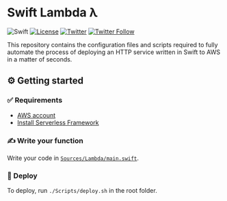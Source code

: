 # Swift Lambda λ
![Swift](https://github.com/GetStream/swift-lambda/workflows/Swift/badge.svg)
[![License](https://img.shields.io/github/license/getstream/swift-lambda)](/LICENSE)
[![Twitter](https://img.shields.io/twitter/url?url=https%3A%2F%2Fgithub.com%2FGetStream%2Fswift-lambda)](https://twitter.com/intent/tweet?text=Wow:&url=https%3A%2F%2Fgithub.com%2FGetStream%2Fswift-lambda)
[![Twitter Follow](https://img.shields.io/twitter/follow/getstream_io?style=social)](https://twitter.com/intent/follow?screen_name=getstream_io)

This repository contains the configuration files and scripts required to fully automate the process of deploying an HTTP service written in Swift to AWS in a matter of seconds.

## ⚙️ Getting started

### ✅ Requirements
- [AWS account](https://aws.amazon.com/)
- [Install Serverless Framework](https://www.serverless.com/framework/docs/getting-started/)

### ✍️ Write your function

Write your code in [`Sources/Lambda/main.swift`](Sources/Lambda/main.swift).

### 🚀 Deploy

To deploy, run `./Scripts/deploy.sh` in the root folder.
